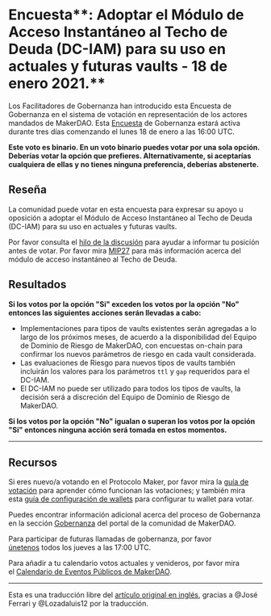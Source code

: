 # Encuesta**: Adoptar el Módulo de Acceso Instantáneo al Techo de Deuda (DC-IAM) para su uso en actuales y futuras vaults - 18 de enero 2021.**

Los Facilitadores de Gobernanza han introducido esta Encuesta de Gobernanza en el sistema de votación en representación de los actores mandados de MakerDAO. Esta [Encuesta](https://community-development.makerdao.com/en/learn/governance/on-chain-gov/) de Gobernanza estará activa durante tres días comenzando el lunes 18 de enero a las 16:00 UTC. 

**Este voto es binario. En un voto binario puedes votar por una sola opción. Deberías votar la opción que prefieres. Alternativamente, si aceptarías cualquiera de ellas y no tienes ninguna preferencia, deberías abstenerte.**

## **Reseña**

La comunidad puede votar en esta encuesta para expresar su apoyo u oposición a adoptar el Módulo de Acceso Instantáneo al Techo de Deuda (DC-IAM) para su uso en actuales y futuras vaults. 

Por favor consulta el [hilo de la discusión](https://forum.makerdao.com/t/signal-request-rolling-out-the-debt-ceiling-instant-access-module-dc-iam/6008) para ayudar a informar tu posición antes de votar.  Por favor mira [MIP27](https://forum.makerdao.com/t/mip27-debt-ceiling-instant-access-module/4625/1) para más información acerca del módulo de acceso instantáneo al Techo de Deuda. 

## Resultados

**Si los votos por la opción "Si" exceden los votos por la opción "No" entonces las siguientes acciones serán llevadas a cabo:** 

- Implementaciones para tipos de vaults existentes serán agregadas a lo largo de los próximos meses, de acuerdo a la disponibilidad del Equipo de Dominio de Riesgo de MakerDAO, con encuestas on-chain para confirmar los nuevos parámetros de riesgo en cada vault considerada.
- Las evaluaciones de Riesgo para nuevos tipos de vaults también incluirán los valores para los parámetros `ttl` y `gap` requeridos para el DC-IAM.
- El DC-IAM no puede ser utilizado para todos los tipos de vaults, la decisión será a discreción del Equipo de Dominio de Riesgo de MakerDAO.

**Si los votos por la opción "No" igualan o superan los votos por la opción "Si" entonces ninguna acción será tomada en estos momentos.** 

---

## **Recursos**

Si eres nuevo/a votando en el Protocolo Maker, por favor mira la [guía de votación](https://community-development.makerdao.com/en/learn/governance/how-voting-works/) para aprender cómo funcionan las votaciones; y también mira esta [guía de configuración de wallets](https://community-development.makerdao.com/en/learn/governance/voting-setup/) para configurar tu wallet para votar.

Puedes encontrar información adicional acerca del proceso de Gobernanza en la sección [Gobernanza](https://community-development.makerdao.com/en/learn/governance) del portal de la comunidad de MakerDAO.

Para participar de futuras llamadas de gobernanza, por favor [únetenos](https://github.com/makerdao/community/tree/master/governance/governance-and-risk-meetings) todos los jueves a las 17:00 UTC.

Para añadir a tu calendario votos actuales y venideros, por favor mira el [Calendario de Eventos Públicos de MakerDAO](https://calendar.google.com/calendar/embed?src=makerdao.com_3efhm2ghipksegl009ktniomdk%40group.calendar.google.com&ctz=UTC&mode=week&showCalendars=0&showPrint=0).

---

Esta es una traducción libre del [artículo original en inglés](https://github.com/makerdao/community/blob/master/governance/polls/Roll%20Out%20the%20DC-IAM%20to%20Current%20and%20Future%20Vault%20Types%20-%20January%2018,%202021.md), gracias a @José Ferrari y @Lozadaluis12 por la traducción.